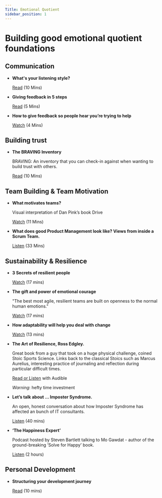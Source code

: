 ```yaml
---
Title: Emotional Quotient
sidebar_position: 1
---
```


# Building good emotional quotient foundations

## Communication

- **What's your listening style?**  

  [Read](https://hbr.org/2022/05/whats-your-listening-style) (10 Mins)

- **Giving feedback in 5 steps**  

  [Read](https://www.themuse.com/advice/5-steps-to-giving-good-feedback) (5 Mins)

- **How to give feedback so people hear you’re trying to help**  

  [Watch](https://www.youtube.com/watch?v=iqPWa6rvdmM) (4 Mins)

## Building trust

- **The BRAVING Inventory**  

  BRAVING: An inventory that you can check-in against when wanting to build trust with others. 
    
  [Read](https://brenebrown.com/resources/the-braving-inventory/) (10 Mins)

## Team Building & Team Motivation

- **What motivates teams?**  

  Visual interpretation of Dan Pink’s book Drive 
  
  [Watch](https://www.youtube.com/watch?v=u6XAPnuFjJc)  (11 Mins)

- **What does good Product Management look like? Views from inside a Scrum Team.**  

  [Listen](https://anchor.fm/maria-timson/episodes/Making-a-difference-in-product-management----views-from-inside-a-scrum-team-e17d7ds) (33 Mins)

## Sustainability & Resilience

- **3 Secrets of resilient people**  

  [Watch](https://www.ted.com/talks/lucy_hone_the_three_secrets_of_resilient_people) (17 mins)

 

- **The gift and power of emotional courage**  

  "The best most agile, resilient teams are built on openness to the normal human emotions."  

  [Watch](https://www.ted.com/talks/susan_david_the_gift_and_power_of_emotional_courage) (17 mins)

- **How adaptability will help you deal with change**  

  [Watch](https://www.ted.com/talks/jennifer_jones_how_adaptability_will_help_you_deal_with_change) (13 mins)

 

- **The Art of Resilience, Ross Edgley.**  

  Great book from a guy that took on a huge physical challenge, coined Stoic Sports Science.  Links back to the classical Stoics such as Marcus Aurelius, interesting practice of journaling and reflection during particular difficult times.  

  [Read or Listen](https://www.amazon.co.uk/The-Art-of-Resilience/dp/B07RC6FYLW/ref=sr_1_1?keywords=the+art+of+resilience+ross+edgley&qid=1651836724&sprefix=ross+edgley+re%2Caps%2C58&sr=8-1) with Audible  

  _*Warning*_: hefty time investment

- **Let’s talk about … Imposter Syndrome.**  

  An open, honest conversation about how Imposter Syndrome has affected an bunch of IT consultants.  

  [Listen](https://anchor.fm/maria-timson/episodes/Lets-talk-about----Imposter-Syndrome-e14ss4i) (40 mins)

- **‘The Happiness Expert’**  

  Podcast hosted by Steven Bartlett talking to Mo Gawdat - author of the ground-breaking ‘Solve for Happy’ book.  

  [Listen](https://open.spotify.com/episode/1dBnMUeFd0nqX6j4q7KQK5?si=d1LQRxj6Q8K3BB8ioCjSFw&amp%3Bcontext=spotify%3Ashow%3A7iQXmUT7XGuZSzAMjoNWlX&nd=1) (2 hours)

## Personal Development

- **Structuring your development journey**  

  [Read](https://romanpichler.medium.com/a-learning-roadmap-for-product-people-c09684033c9d) (10 mins)
